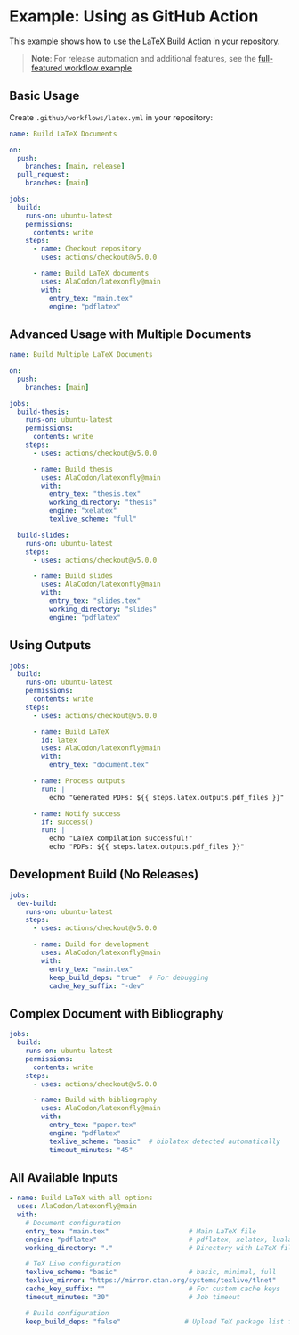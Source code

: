 # Example: Using as GitHub Action

This example shows how to use the LaTeX Build Action in your repository.

> **Note**: For release automation and additional features, see the [full-featured workflow example](full-featured-workflow.yml).

## Basic Usage

Create `.github/workflows/latex.yml` in your repository:

```yaml
name: Build LaTeX Documents

on:
  push:
    branches: [main, release]
  pull_request:
    branches: [main]

jobs:
  build:
    runs-on: ubuntu-latest
    permissions:
      contents: write
    steps:
      - name: Checkout repository
        uses: actions/checkout@v5.0.0

      - name: Build LaTeX documents
        uses: AlaCodon/latexonfly@main
        with:
          entry_tex: "main.tex"
          engine: "pdflatex"
```

## Advanced Usage with Multiple Documents

```yaml
name: Build Multiple LaTeX Documents

on:
  push:
    branches: [main]

jobs:
  build-thesis:
    runs-on: ubuntu-latest
    permissions:
      contents: write
    steps:
      - uses: actions/checkout@v5.0.0

      - name: Build thesis
        uses: AlaCodon/latexonfly@main
        with:
          entry_tex: "thesis.tex"
          working_directory: "thesis"
          engine: "xelatex"
          texlive_scheme: "full"

  build-slides:
    runs-on: ubuntu-latest
    steps:
      - uses: actions/checkout@v5.0.0

      - name: Build slides
        uses: AlaCodon/latexonfly@main
        with:
          entry_tex: "slides.tex"
          working_directory: "slides"
          engine: "pdflatex"
```

## Using Outputs

```yaml
jobs:
  build:
    runs-on: ubuntu-latest
    permissions:
      contents: write
    steps:
      - uses: actions/checkout@v5.0.0

      - name: Build LaTeX
        id: latex
        uses: AlaCodon/latexonfly@main
        with:
          entry_tex: "document.tex"

      - name: Process outputs
        run: |
          echo "Generated PDFs: ${{ steps.latex.outputs.pdf_files }}"

      - name: Notify success
        if: success()
        run: |
          echo "LaTeX compilation successful!"
          echo "PDFs: ${{ steps.latex.outputs.pdf_files }}"
```

## Development Build (No Releases)

```yaml
jobs:
  dev-build:
    runs-on: ubuntu-latest
    steps:
      - uses: actions/checkout@v5.0.0

      - name: Build for development
        uses: AlaCodon/latexonfly@main
        with:
          entry_tex: "main.tex"
          keep_build_deps: "true"  # For debugging
          cache_key_suffix: "-dev"
```

## Complex Document with Bibliography

```yaml
jobs:
  build:
    runs-on: ubuntu-latest
    permissions:
      contents: write
    steps:
      - uses: actions/checkout@v5.0.0

      - name: Build with bibliography
        uses: AlaCodon/latexonfly@main
        with:
          entry_tex: "paper.tex"
          engine: "pdflatex"
          texlive_scheme: "basic"  # biblatex detected automatically
          timeout_minutes: "45"
```

## All Available Inputs

```yaml
- name: Build LaTeX with all options
  uses: AlaCodon/latexonfly@main
  with:
    # Document configuration
    entry_tex: "main.tex"                    # Main LaTeX file
    engine: "pdflatex"                       # pdflatex, xelatex, lualatex
    working_directory: "."                   # Directory with LaTeX files

    # TeX Live configuration
    texlive_scheme: "basic"                  # basic, minimal, full
    texlive_mirror: "https://mirror.ctan.org/systems/texlive/tlnet"
    cache_key_suffix: ""                     # For custom cache keys
    timeout_minutes: "30"                    # Job timeout

    # Build configuration
    keep_build_deps: "false"                # Upload TeX package list for debugging
```
